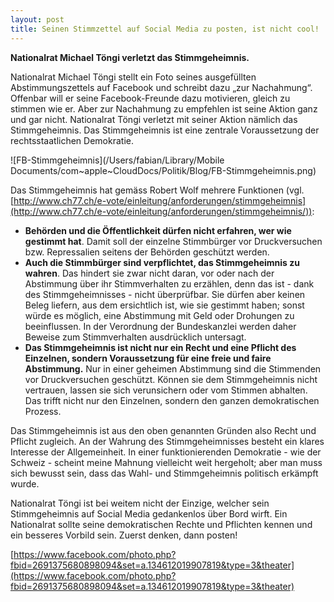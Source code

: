 ```yaml
---
layout: post
title: Seinen Stimmzettel auf Social Media zu posten, ist nicht cool!
---
```


**Nationalrat Michael Töngi verletzt das Stimmgeheimnis.**

Nationalrat Michael Töngi stellt ein Foto seines ausgefüllten Abstimmungszettels auf Facebook und schreibt dazu „zur Nachahmung“. Offenbar will er seine Facebook-Freunde dazu motivieren, gleich zu stimmen wie er. Aber zur Nachahmung zu empfehlen ist seine Aktion ganz und gar nicht. Nationalrat Töngi verletzt mit seiner Aktion nämlich das Stimmgeheimnis. Das Stimmgeheimnis ist eine zentrale Voraussetzung der rechtsstaatlichen Demokratie.

![FB-Stimmgeheimnis](/Users/fabian/Library/Mobile Documents/com~apple~CloudDocs/Politik/Blog/FB-Stimmgeheimnis.png)

Das Stimmgeheimnis hat gemäss Robert Wolf mehrere Funktionen (vgl. [http://www.ch77.ch/e-vote/einleitung/anforderungen/stimmgeheimnis](http://www.ch77.ch/e-vote/einleitung/anforderungen/stimmgeheimnis/)):

-	**Behörden und die Öffentlichkeit dürfen nicht erfahren, wer wie gestimmt hat**. Damit soll der einzelne Stimmbürger vor Druckversuchen bzw. Repressalien seitens der Behörden geschützt werden.
-	**Auch die Stimmbürger sind verpflichtet, das Stimmgeheimnis zu wahren**. Das hindert sie zwar nicht daran, vor oder nach der Abstimmung über ihr Stimmverhalten zu erzählen, denn das ist - dank des Stimmgeheimnisses - nicht überprüfbar. Sie dürfen aber keinen Beleg liefern, aus dem ersichtlich ist, wie sie gestimmt haben; sonst würde es möglich, eine Abstimmung mit Geld oder Drohungen zu beeinflussen. In der Verordnung der Bundeskanzlei werden daher Beweise zum Stimmverhalten ausdrücklich untersagt.
-	**Das Stimmgeheimnis ist nicht nur ein Recht und eine Pflicht des Einzelnen, sondern Voraussetzung für eine freie und faire Abstimmung.** Nur in einer geheimen Abstimmung sind die Stimmenden vor Druckversuchen geschützt. Können sie dem Stimmgeheimnis nicht vertrauen, lassen sie sich verunsichern oder vom Stimmen abhalten. Das trifft nicht nur den Einzelnen, sondern den ganzen demokratischen Prozess.

Das Stimmgeheimnis ist aus den oben genannten Gründen also Recht und Pflicht zugleich. An der Wahrung des Stimmgeheimnisses besteht ein klares Interesse der Allgemeinheit. In einer funktionierenden Demokratie - wie der Schweiz - scheint meine Mahnung vielleicht weit hergeholt; aber man muss sich bewusst sein, dass das Wahl- und Stimmgeheimnis politisch erkämpft wurde.

Nationalrat Töngi ist bei weitem nicht der Einzige, welcher sein Stimmgeheimnis auf Social Media gedankenlos über Bord wirft. Ein Nationalrat sollte seine demokratischen Rechte und Pflichten kennen und ein besseres Vorbild sein. Zuerst denken, dann posten!

[https://www.facebook.com/photo.php?fbid=2691375680898094&set=a.134612019907819&type=3&theater](https://www.facebook.com/photo.php?fbid=2691375680898094&set=a.134612019907819&type=3&theater)
